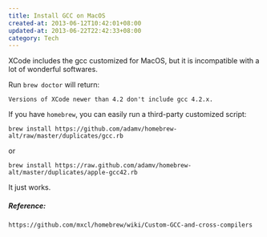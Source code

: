 ```yaml
---
title: Install GCC on MacOS
created-at: 2013-06-12T10:42:01+08:00
updated-at: 2013-06-22T22:42:33+08:00
category: Tech
---
```


XCode includes the gcc customized for MacOS, but it is incompatible with a lot of wonderful softwares.

Run `brew doctor` will return:

    Versions of XCode newer than 4.2 don't include gcc 4.2.x.
   
If you have `homebrew`, you can easily run a third-party customized script:

    brew install https://github.com/adamv/homebrew-alt/raw/master/duplicates/gcc.rb

or

    brew install https://raw.github.com/adamv/homebrew-alt/master/duplicates/apple-gcc42.rb

It just works.

##### Reference: #####

    https://github.com/mxcl/homebrew/wiki/Custom-GCC-and-cross-compilers
